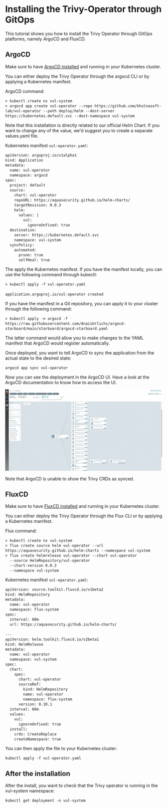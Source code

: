 # Installing the Trivy-Operator through GitOps

This tutorial shows you how to install the Trivy Operator through GitOps platforms, namely ArgoCD and FluxCD.

## ArgoCD

Make sure to have [ArgoCD installed](https://argo-cd.readthedocs.io/en/stable/getting_started/) and running in your Kubernetes cluster.

You can either deploy the Trivy Operator through the argocd CLI or by applying a Kubernetes manifest.

ArgoCD command:
```
> kubectl create ns vul-system
> argocd app create vul-operator --repo https://github.com/khulnasoft-lab/vul-operator --path deploy/helm --dest-server https://kubernetes.default.svc --dest-namespace vul-system
```
Note that this installation is directly related to our official Helm Chart. If you want to change any of the value, we'd suggest you to create a separate values.yaml file.

Kubernetes manifest `vul-operator.yaml`:
```
apiVersion: argoproj.io/v1alpha1
kind: Application
metadata:
  name: vul-operator
  namespace: argocd
spec:
  project: default
  source:
    chart: vul-operator
    repoURL: https://aquasecurity.github.io/helm-charts/
    targetRevision: 0.0.3
    helm:
      values: |
        vul:
          ignoreUnfixed: true
  destination:
    server: https://kubernetes.default.svc
    namespace: vul-system
  syncPolicy:
    automated:
      prune: true
      selfHeal: true
```

The apply the Kubernetes manifest. If you have the manifest locally, you can use the following command through kubectl:
```
> kubectl apply -f vul-operator.yaml

application.argoproj.io/vul-operator created
```

If you have the manifest in a Git repository, you can apply it to your cluster through the following command:
```
> kubectl apply -n argocd -f https://raw.githubusercontent.com/AnaisUrlichs/argocd-starboard/main/starboard/argocd-starboard.yaml
```
The latter command would allow you to make changes to the YAML manifest that ArgoCD would register automatically.

Once deployed, you want to tell ArgoCD to sync the application from the actual state to the desired state:
```
argocd app sync vul-operator
```

Now you can see the deployment in the ArgoCD UI. Have a look at the ArgoCD documentation to know how to access the UI.

![ArgoCD UI after deploying the Trivy Operator](../../imgs/argocd-ui.png)

Note that ArgoCD is unable to show the Trivy CRDs as synced.


## FluxCD

Make sure to have [FluxCD installed](https://fluxcd.io/docs/installation/#install-the-flux-cli) and running in your Kubernetes cluster.

You can either deploy the Trivy Operator through the Flux CLI or by applying a Kubernetes manifest.

Flux command:
```
> kubectl create ns vul-system
> flux create source helm vul-operator --url https://aquasecurity.github.io/helm-charts --namespace vul-system
> flux create helmrelease vul-operator --chart vul-operator
  --source HelmRepository/vul-operator
  --chart-version 0.0.3
  --namespace vul-system
```

Kubernetes manifest `vul-operator.yaml`:
```
apiVersion: source.toolkit.fluxcd.io/v1beta2
kind: HelmRepository
metadata:
  name: vul-operator
  namespace: flux-system
spec:
  interval: 60m
  url: https://aquasecurity.github.io/helm-charts/

---
apiVersion: helm.toolkit.fluxcd.io/v2beta1
kind: HelmRelease
metadata:
  name: vul-operator
  namespace: vul-system
spec:
  chart:
    spec:
      chart: vul-operator
      sourceRef:
        kind: HelmRepository
        name: vul-operator
        namespace: flux-system
      version: 0.10.1
  interval: 60m
  values:
    vul:
      ignoreUnfixed: true
  install:
    crds: CreateReplace
    createNamespace: true
```

You can then apply the file to your Kubernetes cluster:
```
kubectl apply -f vul-operator.yaml
```

## After the installation

After the install, you want to check that the Trivy operator is running in the vul-system namespace:
```
kubectl get deployment -n vul-system
```


